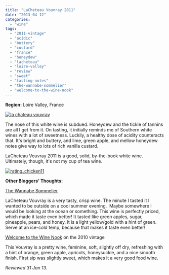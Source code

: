 ```yaml
---
title: "LaCheteau Vouvray 2011"
date: "2013-04-12"
categories: 
  - "wine"
tags: 
  - "2011-vintage"
  - "acidic"
  - "buttery"
  - "custard"
  - "france"
  - "honeydew"
  - "lacheteau"
  - "loire-valley"
  - "review"
  - "sweet"
  - "tasting-notes"
  - "the-wannabe-sommelier"
  - "welcome-to-the-wine-nook"
---
```


**Region:** Loire Valley, France

[![la chateau vouvray](http://s3.amazonaws.com/thegourmez-wpmedia/2013/04/la-chateau-vouvray.jpg)](http://www.thegourmez.com/2013/04/lacheteau-vouvray-2011/la-chateau-vouvray/)

The nose of this white wine is subdued. Honeydew and the tickle of tannins are all I get from it. On tasting, it initially reminds me of Southern white wines with a lot of sweetness. Luckily, a healthy dose of acidity counteracts that. It's bright and buttery, and lime, green apple, and mellow honeydew notes give way to lots of rich vanilla custard.

LaCheteau Vouvray 2011 is a good, solid, by-the-book white wine. Ultimately, though, it's not my cup of tea wine.

[![rating_chicken11](http://s3.amazonaws.com/thegourmez-wpmedia/2009/02/rating_chicken11.gif)](http://www.thegourmez.com/2009/02/barten-guestier-private-selection-merlot-2006/rating_chicken11/)

**Other Bloggers' Thoughts:**

[The Wannabe Sommelier](http://thewannabesommelier.wordpress.com/tag/lacheteau-vouvray/)

LaCheteau Vouvray is a very tasty, crisp wine. The minute I tasted it I wanted to be outside on a cool summer evening.  Maybe somewhere I would be looking at the ocean or something. This wine is perfectly priced, which made it taste even better! It tasted like green apples, sugar, pineapple, pears, and honey. It is a light yellow/gold with a hint of green. Serve at an ice-cold temp, because that makes it taste even better!

[Welcome to the Wine Nook](http://queenbwine.com/archives/332) on the 2010 vintage

This Vouvray is a pretty wine, feminine, soft, slightly off dry, refreshing with a hint of orange, green apple, apricots, honeysuckle, and a nice smooth finish. First sip was slightly sweet, which makes it a very good food wine.

_Reviewed 31 Jan 13._
